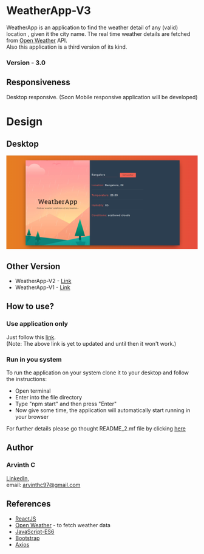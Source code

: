 # WeatherApp-V3

WeatherApp is an application to find the weather detail of any (valid) location , given it the city name. The real time weather details are fetched from [Open Weather](https://openweathermap.org/api) API.    
Also this application is a third version of its kind.
### Version - 3.0

## Responsiveness
Desktop responsive.
(Soon Mobile responsive application will be developed)

# Design
## Desktop
![Desktop Layout](https://github.com/ArvinthC3000/weatherapp-react/blob/master/src/img/Desktop.png)

## Other Version
* WeatherApp-V2 - [Link](https://github.com/ArvinthC3000/WeatherApp-V2)    
* WeatherApp-V1 - [Link](https://github.com/ArvinthC3000/WeatherApp)

## How to use?
### Use application only
Just follow this [link](#).    
(Note: The above link is yet to updated and until then it won't work.)

### Run in you system

To run the application on your system clone it to your desktop and follow the instructions:
* Open terminal
* Enter into the file directory
* Type "npm start" and then press "Enter"
* Now give some time, the application will automatically start running in your browser

For further details please go thought README_2.mf file by clicking [here](https://github.com/ArvinthC3000/weatherapp-react/blob/master/README_2.md)

## Author
### Arvinth C    
[LinkedIn](https://www.linkedin.com/in/arvinth-chandrasekharan-64236a79),     
email: arvinthc97@gmail.com

## References
* [ReactJS](https://reactjs.org/docs/getting-started.html)
* [Open Weather](https://openweathermap.org/api) - to fetch weather data
* [JavaScript-ES6](https://scotch.io/tutorials/how-to-use-the-javascript-fetch-api-to-get-data)
* [Bootstrap](https://getbootstrap.com/docs/4.4/getting-started/introduction/)
* [Axios](https://www.npmjs.com/package/axios)
